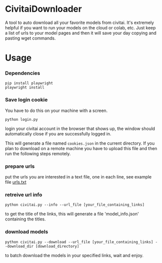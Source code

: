 # CivitaiDownloader
A tool to auto download all your favorite models from civitai. It's extremely helpful if you want to run your models on the cloud or colab, etc. Just keep a list of urls to your model pages and then it will save your day copying and pasting wget commands.
# Usage
### Dependencies
```
pip install playwright
playwright install
```
### Save login cookie
You have to do this on your machine with a screen. 
```
python login.py
```
login your civitai account in the browser that shows up, the window should automatically close if you are successfully logged in.

This will generate a file named `cookies.json` in the current directory. If you plan to download on a remote machine you have to upload this file and then run the following steps remotely. 
### prepare urls
put the urls you are interested in a text file, one in each line, see example file [urls.txt](urls.txt])

### retreive url info
```
python civitai.py --info --url_file [your_file_containing_links]
```
to get the title of the links, this will generate a file 'model_info.json' containing the titles.

### download models
```
python civitai.py --download --url_file [your_file_containing_links] --download_dir [download_directory]
```
to batch download the models in your specified links, wait and enjoy.
